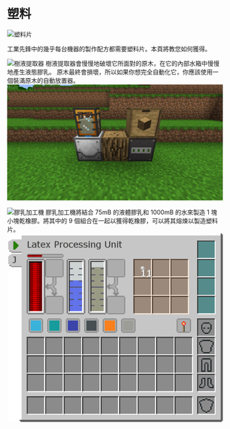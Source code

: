 # 塑料

![塑料片](item:industrialforegoing:plastic)

工業先鋒中的幾乎每台機器的製作配方都需要塑料片。本頁將教您如何獲得。

![樹液提取器](item:industrialforegoing:tree\_fluid\_extractor)
樹液提取器會慢慢地破壞它所面對的原木，在它的內部水箱中慢慢地產生液態膠乳。
原木最終會損壞，所以如果你想完全自動化它，你應該使用一個裝滿原木的自動放置器。
![](fluid_extractor.png)

![膠乳加工機](item:industrialforegoing:latex\_processing\_unit)
膠乳加工機將結合 75mB 的液體膠乳和 1000mB 的水來製造 1 塊小塊乾橡膠。將其中的 9 個組合在一起以獲得乾橡膠，可以將其熔煉以製造塑料片。
![](latex_processing.png)